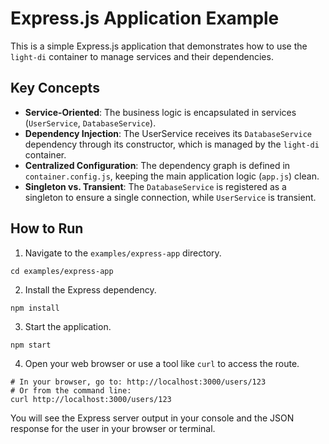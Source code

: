 # Express.js Application Example

This is a simple Express.js application that demonstrates how to use the `light-di` container to manage services and their dependencies.

## Key Concepts

- **Service-Oriented**: The business logic is encapsulated in services (`UserService`, `DatabaseService`).
- **Dependency Injection**: The UserService receives its `DatabaseService` dependency through its constructor, which is managed by the `light-di` container.
- **Centralized Configuration**: The dependency graph is defined in `container.config.js`, keeping the main application logic (`app.js`) clean.
- **Singleton vs. Transient**: The `DatabaseService` is registered as a singleton to ensure a single connection, while `UserService` is transient.

## How to Run

1. Navigate to the `examples/express-app` directory.

```
cd examples/express-app
```

2. Install the Express dependency.

```
npm install
```

3. Start the application.

```
npm start
```

4. Open your web browser or use a tool like `curl` to access the route.

```
# In your browser, go to: http://localhost:3000/users/123
# Or from the command line:
curl http://localhost:3000/users/123
```

You will see the Express server output in your console and the JSON response for the user in your browser or terminal.
